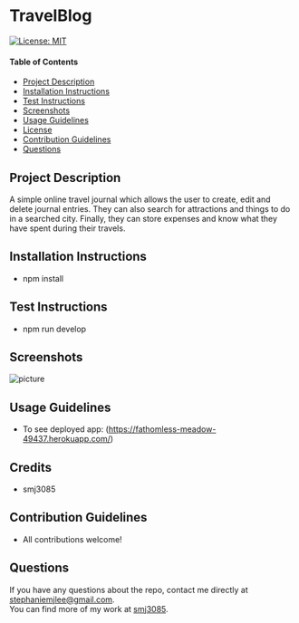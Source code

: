 # TravelBlog

  [![License: MIT](https://img.shields.io/badge/License-MIT-yellow.svg)](https://opensource.org/licenses/MIT)
  
  #### Table of Contents
  * [Project Description](#project-description)
  * [Installation Instructions](#installation-instructions)
  * [Test Instructions](#test-instructions)
  * [Screenshots](#screenshots)
  * [Usage Guidelines](#usage-guidelines)
  * [License](#license)
  * [Contribution Guidelines](#contribution-guidelines)
  * [Questions](#questions)

  ## Project Description 
  A simple online travel journal which allows the user to create, edit and delete journal entries. They can also search for attractions and things to do in a searched city. Finally, they can store expenses and know what they have spent during their travels.

  ## Installation Instructions
  * npm install

  ## Test Instructions
  * npm run develop

  ## Screenshots
  ![picture](../public/src/images/Screencapture1.png)


  ## Usage Guidelines
  * To see deployed app:
  (https://fathomless-meadow-49437.herokuapp.com/)

  ## Credits
  * smj3085

  ## Contribution Guidelines
  * All contributions welcome! 

  

  ## Questions
  If you have any questions about the repo, contact me directly at stephaniemjlee@gmail.com. </br>
  You can find more of my work at [smj3085](http://github.com/smj3085).